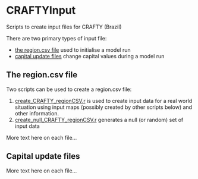 # CRAFTYInput
Scripts to create input files for CRAFTY (Brazil)

There are two primary types of input file:
- [the region.csv file](#the-region.csv-file) used to initialise a model run
- [capital update files](#capital-update-files) change capital values during a model run 

## The region.csv file
Two scripts can be used to create a region.csv file:
 
1. [create_CRAFTY_regionCSV.r](create_CRAFTY_regionCSV.r) is used to create input data for a real world situation using input maps (possibly created by other scripts below) and other information. 
2. [create_null_CRAFTY_regionCSV.r](create_null_CRAFTY_regionCSV.r) generates a null (or random) set of input data 

More text here on each file...















## Capital update files

More text here on each file...
